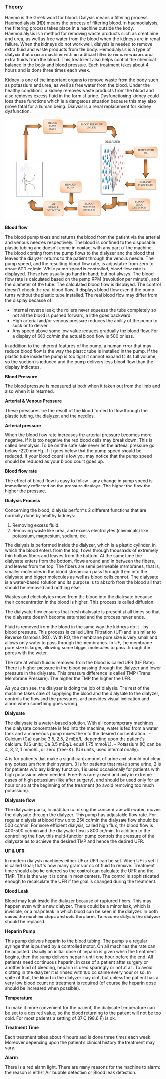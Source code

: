 ### Theory

Haemo is the Greek word for blood. Dialysis means a filtering process. Haemodialysis (HD) means the process of filtering blood. In haemodialysis, the filtering process takes place in a machine outside the body. Haemodialysis is a method for removing waste products such as creatinine and urea, as well as free water from the blood when the kidneys are in renal failure. When the kidneys do not work well, dialysis is needed to remove extra fluid and waste products from the body. Hemodialysis is a type of dialysis that uses a machine with an artificial filter to remove wastes and extra fluids from the blood. This treatment also helps control the chemical balance in the body and blood pressure. Each treatment takes about 4 hours and is done three times each week.

Kidney is one of the important organs to remove waste from the body such as potassium and urea, as well as free water from the blood. Under the healthy conditions, a kidney removes waste products from the blood and also removes excess fluid in the form of urine. Dysfunctioning kidney could loss these functions which is a dangerous situation because this may also prove fatal for a human being. Dialysis is a renal replacement for kidney dysfunction.

<center><img src="images/img1.JPG" title="" /></center>

**Blood flow**

The blood pump takes and returns the blood from the patient via the arterial and venous needles respectively. The blood is confined to the disposable plastic tubing and doesn't come in contact with any part of the machine. The blood coming from the pump flows to the dialyzer and the blood that leaves the dialyzer returns to the patient through the venous needle.
The pump speed, and the resulting blood flow rate, is adjustable from zero to about 600 cc/min. While pump speed is controlled, blood flow rate is displayed. These two usually go hand in hand, but not always. The blood flow rate is calculated based on the pump RPM (revolution per minute), and the diameter of the tube. The calculated blood flow is displayed. The control doesn't check the real blood flow. It displays blood flow even if the pump turns without the plastic tube installed. The real blood flow may differ from the display because of:

* Internal reverse leak; the rollers never squeeze the tube completely so not all the blood is pushed forward, a little goes backward.
* High arterial and/or venous pressure reduces the ability of the pump to suck or to deliver.
* Any speed above some low value reduces gradually the blood flow. For a display of 600 cc/min the actual blood flow is 500 or less.

In addition to the inherent features of the pump, a human error that may reduce blood flow is the way the plastic tube is installed in the pump. If the plastic tube inside the pump is too tight it cannot expand to its full volume, so the suction is reduced and the pump delivers less blood flow than the display indicates.

**Blood Pressure**

The blood pressure is measured at both when it taken out from the limb and also when it is returned.

**Arterial & Venous Pressure**

These pressures are the result of the blood forced to flow through the plastic tubing, the dialyzer, and the needles.

**Arterial pressure**

When the blood flow rate increases the arterial pressure becomes more negative. If it is too negative the red blood cells may break down. This is called hemolysis. To be on the safe side never let the arterial pressure go below -220 mmHg. If it goes below that the pump speed should be reduced. If your blood count is low you may notice that the pump speed should be reduced as your blood count goes up.

**Blood flow rate**

The effect of blood flow is easy to follow - any change in pump speed is immediately reflected on the pressure displays. The higher the flow the higher the pressure.

**Dialysis Process**

Concerning the blood, dialysis performs 2 different functions that are normally done by healthy kidneys:

1. Removing excess fluid.
2. Removing waste like urea, and excess electrolytes (chemicals) like potassium, magnesium, sodium, etc.

The dialysis is performed inside the dialyzer, which is a plastic cylinder, in which the blood enters from the top, flows through thousands of extremely thin hollow fibers and leaves from the bottom. At the same time the dialysate enters from the bottom, flows around and in between the fibers, and leaves from the top. The fibers are semi permeable membranes, that is, smaller molecules in the blood stream can pass through them into the dialysate and bigger molecules as well as blood cells cannot. The dialysate is a water-based solution and its purpose is to absorb from the blood all that should be removed and nothing else.

Wastes and electrolytes move from the blood into the dialysate because their concentration in the blood is higher. This process is called diffusion.

The dialysate flow ensures that fresh dialysate is present at all times so that the dialysate doesn't become saturated and the process never ends.

Fluid is removed from the blood in the same way the kidneys do it - by blood pressure. This process is called Ultra Filtration (UF) and is similar to Reverse Osmosis (RO). With RO, the membrane pore size is very small and allows only water to pass through the membranes.
In UF, the membrane pore size is larger, allowing some bigger molecules to pass through the pores with the water.

The rate at which fluid is removed from the blood is called UFR (UF Rate). There is higher pressure in the blood passing through the dialyzer and lower pressure in the dialysate. This pressure difference is called TMP (Trans Membrane Pressure). The higher the TMP the higher the UFR.

As you can see, the dialyzer is doing the job of dialysis. The rest of the machine takes care of supplying the blood and the dialysate to the dialyzer, controls the flow and the pressures, and provides visual indication and alarm when something goes wrong.

**Dialysate**

The dialysate is a water-based solution.
With all contemporary machines, the dialysate concentrate is fed into the machine, water is fed from a water tank and a marvelous pump mixes them to the desired concentration..
      - Calcium (Ca) can be 3.5, 2.5, 2 mEq/L, depending upon the patient's calcium. (US units; Ca 3.5 mEq/L equal 1.75 mmol/L).
      - Potassium (K) can be 4, 3, 2, 1 mmol/L, or zero (free-K). (US units, used internationally).

4 is for patients that make a significant amount of urine and should not clear any potassium from their system. 3 is for patients that make some urine, 2 is for patients w/o any kidney function, 1 is used occasionally for patients with high potassium when needed. Free-K is rarely used and only in extreme cases of high potassium (like after surgery), and should be used only for an hour or so at the beginning of the treatment (to avoid removing too much potassium).

**Dialysate flow**

The dialysate pump, in addition to mixing the concentrate with water, moves the dialysate through the dialyzer. This pump has adjustable flow rate. For regular dialysis at blood flow up to 250 cc/min the dialysate flow should be 500 cc/min. For more efficient dialysis, called high flux, the blood flow is 400-500 cc/min and the dialysate flow is 800 cc/min. In addition to the controlling the flow, this multi-function pump controls the pressure of the dialysate as to achieve the desired TMP and hence the desired UFR.

**UF & UFR**

In modern dialysis machines either UF or UFR can be set. When UF is set it is called Goal; that's how many grams or cc of fluid to remove. Treatment time should also be entered so the control can calculate the UFR and the TMP. This is the way it is done in most centers.
The control is sophisticated enough to recalculate the UFR if the goal is changed during the treatment.

**Blood Leak**

Blood may leak inside the dialyzer because of ruptured fibers. This may happen even with a new dialyzer. There could be a minor leak, which is invisible, or a major leak in which blood can be seen in the dialyzer. In both cases the machine stops and sets the alarm. To resume dialysis the dialyzer should be replaced.

**Heparin Pump**

This pump delivers heparin to the blood tubing. The pump is a regular syringe that is pushed by a controlled motor. On all machines the rate can be adjusted. Usually an initial dose of heparin is given when the treatment begins, then the pump delivers heparin until one hour before the end. All patients need continuous heparin. In case of a patient after surgery or another kind of bleeding, heparin is used sparingly or not at all. To avoid clotting in the dialyzer it is rinsed with 100 cc saline every hour or so. In spite of that, the blood in the dialyzer may clot, but unless the patient has a very low blood count no treatment is required (of course the heparin dose should be increased when possible).

**Temperature**

To make it more convenient for the patient, the dialysate temperature can be set to a desired
value, so the blood returning to the patient will not be too cold. For most patients a setting of 37
C (98.6 F) is ok.

**Treatment Time**

Each treatment takes about 4 hours and is done three times each week. Moreover,depending upon the patient's clinical history the treatment may vary.

**Alarm**

There is a red alarm light. There are many reasons for the machine to alarm: the reason is either Air bubble detection or Blood leak detection.